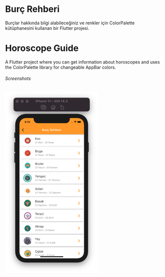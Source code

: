 # Burç Rehberi

Burçlar hakkında bilgi alabileceğiniz ve renkler için ColorPalette kütüphanesini kullanan bir Flutter projesi.

# Horoscope Guide

A Flutter project where you can get information about horoscopes and uses the ColorPalette library for changeable AppBar colors. 



###### Screenshots


<img src="images/screenshot.png" width="300">



